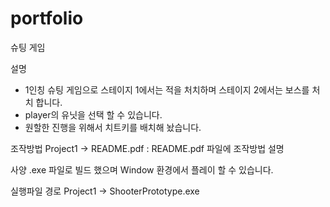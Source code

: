 # portfolio
슈팅 게임

설명
- 1인칭 슈팅 게임으로 스테이지 1에서는 적을 처치하며 스테이지 2에서는 보스를 처치 합니다.
- player의 유닛을 선택 할 수 있습니다.
- 원할한 진행을 위해서 치트키를 배치해 놨습니다.

조작방법
Project1 -> README.pdf
: README.pdf 파일에 조작방법 설명

사양
.exe 파일로 빌드 했으며 Window 환경에서 플레이 할 수 있습니다.

실행파일 경로 
Project1 -> ShooterPrototype.exe
